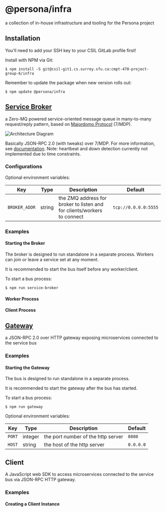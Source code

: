 # @persona/infra

a collection of in-house infrastructure and tooling for the Persona project

## Installation

You'll need to add your SSH key to your CSIL GitLab profile first!

Install with NPM via Git:

```
$ npm install -S git@csil-git1.cs.surrey.sfu.ca:cmpt-470-project-group-6/infra
```

Remember to update the package when new version rolls out:

```
$ npm update @persona/infra
```

## [Service Broker](service-broker)

a Zero-MQ powered service-oriented message queue in many-to-many request/reply pattern, based on
[Majordomo Protocol](https://rfc.zeromq.org/spec/7/) (7/MDP).

![Architecture Diagram](https://rfc.zeromq.org/rfcs/7/1.png)

Basically JSON-RPC 2.0 (with tweaks) over 7/MDP. For more information, see [documentation](service-broker). Note: 
heartbeat and down detection currently not implemented due to time constraints.

### Configurations

Optional environment variables:

| Key           | Type    | Description                                                            | Default              |
|---------------|---------|------------------------------------------------------------------------|----------------------|
| `BROKER_ADDR` | string | the ZMQ address for broker to listen and for clients/workers to connect | `tcp://0.0.0.0:5555` |

### Examples

#### Starting the Broker

The broker is designed to run standalone in a separate process. Workers can join or leave a service set at any moment.

It is recommended to start the bus itself before any worker/client.

To start a bus process:

```
$ npm run service-broker
```

#### Worker Process

#### Client Process

## [Gateway](api-gateway)

a JSON-RPC 2.0 over HTTP gateway exposing microservices connected to the service bus

### Examples

#### Starting the Gateway

The bus is designed to run standalone in a separate process.

It is recommended to start the gateway after the bus has started.

To start a bus process:

```
$ npm run gateway
```

Optional environment variables:

| Key    | Type    | Description                          | Default   |
|--------|---------|--------------------------------------|-----------|
| `PORT` | integer | the port number of the http server   | `8080`    |
| `HOST` | string  | the host of the http server          | `0.0.0.0` |

## Client

A JavaScript web SDK to access microservices connected to the service bus via JSON-RPC HTTP gateway.

### Examples

#### Creating a Client Instance
